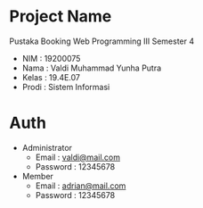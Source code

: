 # Project Name
  Pustaka Booking Web Programming III
  Semester 4

  - NIM   : 19200075
  - Nama  : Valdi Muhammad Yunha Putra
  - Kelas : 19.4E.07
  - Prodi : Sistem Informasi

# Auth
  - Administrator
    - Email : valdi@mail.com
    - Password : 12345678
  - Member
    - Email : adrian@mail.com
    - Password : 12345678 